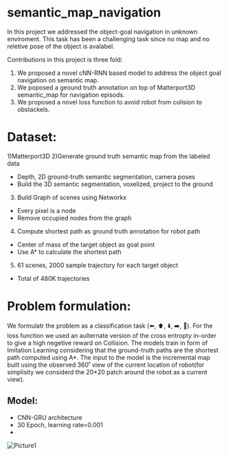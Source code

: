 # semantic_map_navigation

In this project we addressed the object-goal navigation in unknown enviroment. This task has been a challenging task since no map and no reletive pose of the object is avalabel.

Contributions in this project is three fold:
1) We proposed a novel cNN-RNN based model to address the object goal navigation on semantic map.
2) We poposed a geound truth annotation on top of Matterport3D semantic_map for navigation episods.
3) We proposed a novel loss function to avoid robot from colision to obstackels.

# Dataset:
1)Matterport3D 
2)Generate ground truth semantic map from the labeled data
  - Depth, 2D ground-truth semantic segmentation, camera poses 
  - Build the 3D semantic segmentation, voxelized, project to the ground
3) Build Graph of scenes using Networkx
  - Every pixel is a node
  - Remove occupied nodes from the graph
4) Compute shortest path as ground truth annotation for robot path
  - Center of mass of the target object as goal point
  - Use A* to calculate the shortest path
5) 61 scenes, 2000 sample trajectory for each target object
  - Total of 480K trajectories


# Problem formulation:

We formulatr the problem as a classification task (⬅️, ⬆️, ⬇️, ➡️, 🛑). For the loss function we used an aulternate version of the cross entropty in-order to give a high negetive reward on Collision. The models train in form of Imitation Learning considering that the ground-truth paths are the shortest path computed using A*. 
The input to the model is the incremental map built using the observed 360˚  view  of the current location of robot(for simplisity we considerd the 20*20 patch around the robot as a current view).

## Model:

- CNN-GRU architecture
- 30 Epoch, learning rate=0.001 
-
![Picture1](https://user-images.githubusercontent.com/60449580/166802460-e669b667-acc5-468f-902c-dc76dac393dd.png)
